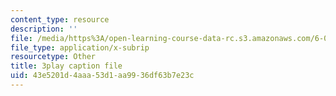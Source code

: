```yaml
---
content_type: resource
description: ''
file: /media/https%3A/open-learning-course-data-rc.s3.amazonaws.com/6-046j-introduction-to-algorithms-sma-5503-fall-2005/43e5201d4aaa53d1aa9936df63b7e23c_JPyuH4qXLZ0.vtt
file_type: application/x-subrip
resourcetype: Other
title: 3play caption file
uid: 43e5201d-4aaa-53d1-aa99-36df63b7e23c
---
```

